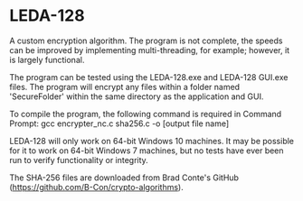# LEDA-128
A custom encryption algorithm. The program is not complete, the speeds can be improved by implementing multi-threading, for example; however, it is largely functional. 

The program can be tested using the LEDA-128.exe and LEDA-128 GUI.exe files. The program will encrypt any files within a folder named 'SecureFolder' within the same directory as the application and GUI.

To compile the program, the following command is required in Command Prompt:
   gcc encrypter_nc.c sha256.c -o [output file name]

LEDA-128 will only work on 64-bit Windows 10 machines. It may be possible for it to work on 64-bit Windows 7 machines, but no tests have ever been run to verify functionality or integrity.

The SHA-256 files are downloaded from Brad Conte's GitHub (https://github.com/B-Con/crypto-algorithms). 
